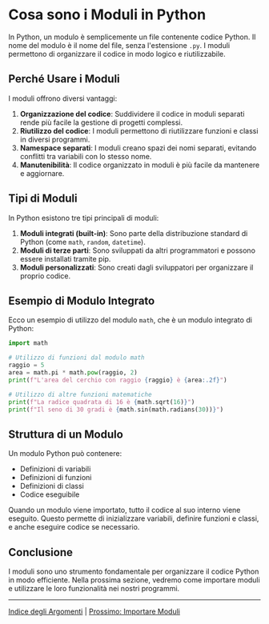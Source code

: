 # Cosa sono i Moduli in Python

In Python, un modulo è semplicemente un file contenente codice Python. Il nome del modulo è il nome del file, senza l'estensione `.py`. I moduli permettono di organizzare il codice in modo logico e riutilizzabile.

## Perché Usare i Moduli

I moduli offrono diversi vantaggi:

1. **Organizzazione del codice**: Suddividere il codice in moduli separati rende più facile la gestione di progetti complessi.
2. **Riutilizzo del codice**: I moduli permettono di riutilizzare funzioni e classi in diversi programmi.
3. **Namespace separati**: I moduli creano spazi dei nomi separati, evitando conflitti tra variabili con lo stesso nome.
4. **Manutenibilità**: Il codice organizzato in moduli è più facile da mantenere e aggiornare.

## Tipi di Moduli

In Python esistono tre tipi principali di moduli:

1. **Moduli integrati (built-in)**: Sono parte della distribuzione standard di Python (come `math`, `random`, `datetime`).
2. **Moduli di terze parti**: Sono sviluppati da altri programmatori e possono essere installati tramite pip.
3. **Moduli personalizzati**: Sono creati dagli sviluppatori per organizzare il proprio codice.

## Esempio di Modulo Integrato

Ecco un esempio di utilizzo del modulo `math`, che è un modulo integrato di Python:

```python
import math

# Utilizzo di funzioni dal modulo math
raggio = 5
area = math.pi * math.pow(raggio, 2)
print(f"L'area del cerchio con raggio {raggio} è {area:.2f}")

# Utilizzo di altre funzioni matematiche
print(f"La radice quadrata di 16 è {math.sqrt(16)}")
print(f"Il seno di 30 gradi è {math.sin(math.radians(30))}")
```

## Struttura di un Modulo

Un modulo Python può contenere:

- Definizioni di variabili
- Definizioni di funzioni
- Definizioni di classi
- Codice eseguibile

Quando un modulo viene importato, tutto il codice al suo interno viene eseguito. Questo permette di inizializzare variabili, definire funzioni e classi, e anche eseguire codice se necessario.

## Conclusione

I moduli sono uno strumento fondamentale per organizzare il codice Python in modo efficiente. Nella prossima sezione, vedremo come importare moduli e utilizzare le loro funzionalità nei nostri programmi.

---

[Indice degli Argomenti](../README.md) | [Prossimo: Importare Moduli](./02_importare_moduli.md)